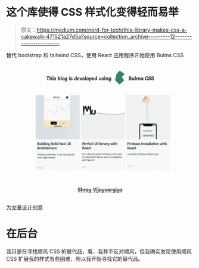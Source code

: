 # 这个库使得 CSS 样式化变得轻而易举

> 原文：<https://medium.com/nerd-for-tech/this-library-makes-css-a-cakewalk-471521a27d5a?source=collection_archive---------12----------------------->

替代 bootstrap 和 tailwind CSS，使用 React 应用程序开始使用 Bulms CSS

![](img/596be311489c2099c89a373d8519cc83.png)

[为文章设计创意](http://ihatereading.in)

# 在后台

我只是在寻找顺风 CSS 的替代品，看，我并不反对顺风，但我确实发现使用顺风 CSS 扩展我的样式有些困难，所以我开始寻找它的替代品。